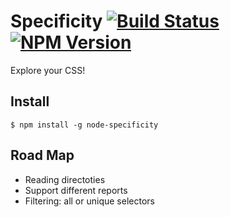# Specificity [![Build Status](https://travis-ci.org/eprev/specificity.svg?branch=master)](https://travis-ci.org/eprev/specificity) [![NPM Version](http://img.shields.io/npm/v/node-specificity.svg?style=flat)](https://www.npmjs.org/package/node-specificity)

Explore your CSS!

## Install

```
$ npm install -g node-specificity
```

## Road Map

* Reading directoties
* Support different reports
* Filtering: all or unique selectors
